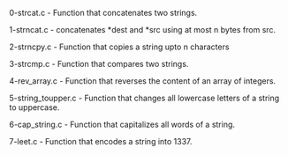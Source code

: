 0-strcat.c - Function that concatenates two strings.

1-strncat.c - concatenates *dest and *src using at most
	      n bytes from src.

2-strncpy.c - Function that copies a string upto n characters

3-strcmp.c - Function that compares two strings.

4-rev_array.c - Function that reverses the content of an array of integers.

5-string_toupper.c - Function that changes all lowercase letters of a string to uppercase.

6-cap_string.c - Function that capitalizes all words of a string.

7-leet.c - Function that encodes a string into 1337.
